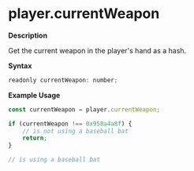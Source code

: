 # player.currentWeapon

**Description**

Get the current weapon in the player's hand as a hash.

**Syntax**

```js
readonly currentWeapon: number;
```

**Example Usage**

```js
const currentWeapon = player.currentWeapon;

if (currentWeapon !== 0x958a4a8f) {
    // is not using a baseball bat
    return;
}

// is using a baseball bat
```
